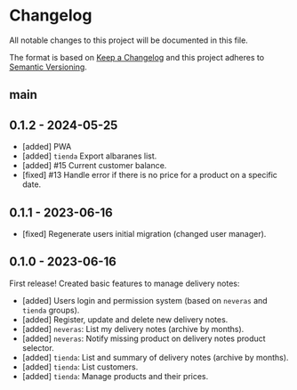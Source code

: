 # Changelog
All notable changes to this project will be documented in this file.

The format is based on [Keep a Changelog](http://keepachangelog.com/en/1.0.0/)
and this project adheres to [Semantic Versioning](http://semver.org/spec/v2.0.0.html).

## main

## 0.1.2 - 2024-05-25
- [added] PWA
- [added] `tienda` Export albaranes list.
- [added] #15 Current customer balance.
- [fixed] #13 Handle error if there is no price for a product on a specific date.

## 0.1.1 - 2023-06-16
- [fixed] Regenerate users initial migration (changed user manager).

## 0.1.0 - 2023-06-16
First release! Created basic features to manage delivery notes:
- [added] Users login and permission system (based on `neveras` and `tienda` groups).
- [added] Register, update and delete new delivery notes.
- [added] `neveras`: List my delivery notes (archive by months).
- [added] `neveras`: Notify missing product on delivery notes product selector.
- [added] `tienda`: List and summary of delivery notes (archive by months).
- [added] `tienda`: List customers.
- [added] `tienda`: Manage products and their prices.
